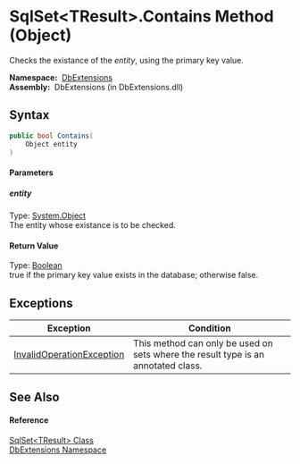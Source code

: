 SqlSet&lt;TResult>.Contains Method (Object)
===========================================
Checks the existance of the *entity*, using the primary key value.

  **Namespace:**  [DbExtensions][1]  
  **Assembly:**  DbExtensions (in DbExtensions.dll)

Syntax
------

```csharp
public bool Contains(
	Object entity
)
```

#### Parameters

##### *entity*
Type: [System.Object][2]  
The entity whose existance is to be checked.

#### Return Value
Type: [Boolean][3]  
true if the primary key value exists in the database; otherwise false.

Exceptions
----------

Exception                      | Condition                                                                         
------------------------------ | --------------------------------------------------------------------------------- 
[InvalidOperationException][4] | This method can only be used on sets where the result type is an annotated class. 


See Also
--------

#### Reference
[SqlSet&lt;TResult> Class][5]  
[DbExtensions Namespace][1]  

[1]: ../README.md
[2]: http://msdn.microsoft.com/en-us/library/e5kfa45b
[3]: http://msdn.microsoft.com/en-us/library/a28wyd50
[4]: http://msdn.microsoft.com/en-us/library/2asft85a
[5]: README.md